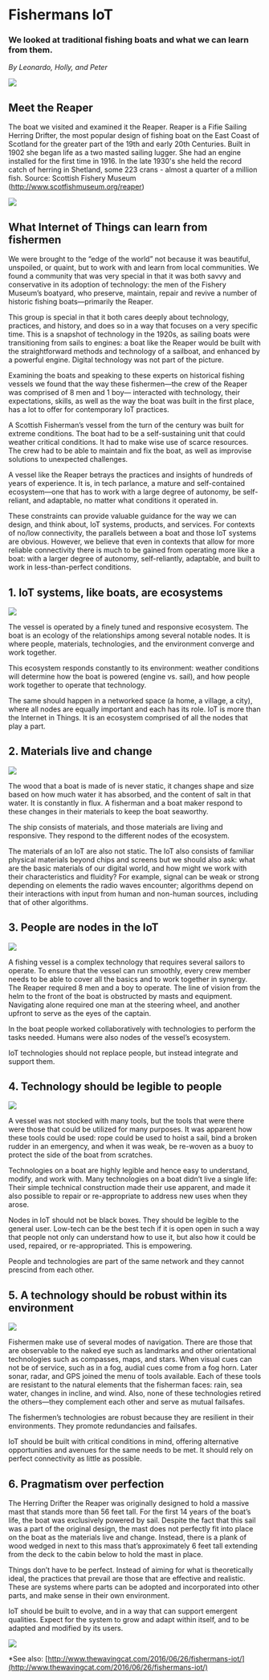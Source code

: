 # Fishermans IoT

### We looked at traditional fishing boats and what we can learn from them.

*By Leonardo, Holly, and Peter*

<img src="img/boats_deck_flags.jpg">

## Meet the Reaper

The boat we visited and examined it the Reaper. Reaper is a Fifie Sailing Herring Drifter, the most popular design of fishing boat on the East Coast of Scotland for the greater part of the 19th and early 20th Centuries. Built in 1902 she began life as a two masted sailing lugger. She had an engine installed for the first time in 1916. In the late 1930's she held the record catch of herring in Shetland, some 223 crans - almost a quarter of a million fish.
Source: Scottish Fishery Museum (http://www.scotfishmuseum.org/reaper)

<img src="img/fisherman_iot_outline.jpg">

## What Internet of Things can learn from fishermen

We were brought to the “edge of the world” not because it was beautiful, unspoiled, or quaint, but to work with and learn from local communities. We found a community that was very special in that it was both savvy and conservative in its adoption of technology: the men of the Fishery Museum’s boatyard, who preserve, maintain, repair and revive a number of historic fishing boats—primarily the Reaper.

This group is special in that it both cares deeply about technology, practices, and history, and does so in a way that focuses on a very specific time. This is a snapshot of technology in the 1920s, as sailing boats were transitioning from sails to engines: a boat like the Reaper would be built with the straightforward methods and technology of a sailboat, and enhanced by a powerful engine. Digital technology was not part of the picture.

Examining the boats and speaking to these experts on historical fishing vessels we found that the way these fishermen—the crew of the Reaper was comprised of 8 men and 1 boy— interacted with technology, their expectations, skills, as well as the way the boat was built in the first place, has a lot to offer for contemporary IoT practices.

A Scottish Fisherman’s vessel from the turn of the century was built for extreme conditions. The boat had to be a self-sustaining unit that could weather critical conditions. It had to make wise use of scarce resources. The crew had to be able to maintain and fix the boat, as well as improvise solutions to unexpected challenges.

A vessel like the Reaper betrays the practices and insights of hundreds of years of experience. It is, in tech parlance, a mature and self-contained ecosystem—one that has to work with a large degree of autonomy, be self-reliant, and adaptable, no matter what conditions it operated in.

These constraints can provide valuable guidance for the way we can design, and think about, IoT systems, products, and services. For contexts of no/low connectivity, the parallels between a boat and those IoT systems are obvious. However, we believe that even in contexts that allow for more reliable connectivity there is much to be gained from operating more like a boat: with a larger degree of autonomy, self-reliantly, adaptable, and built to work in less-than-perfect conditions.

## 1. IoT systems, like boats, are ecosystems

<img src="img/01_post_it.jpg">

The vessel is operated by a finely tuned and responsive ecosystem. The boat is an ecology of the relationships among several notable nodes. It is where people, materials, technologies, and the environment converge and work together. 

This ecosystem responds constantly to its environment: weather conditions will determine how the boat is powered (engine vs. sail), and how people work together to operate that technology.

The same should happen in a networked space (a home, a village, a city), where all nodes are equally important and each has its role. IoT is more than the Internet in Things. It is an ecosystem comprised of all the nodes that play a part.

## 2. Materials live and change

<img src="img/02_fishermen.jpg">

The wood that a boat is made of is never static, it changes shape and size based on how much water it has absorbed, and the content of salt in that water. It is constantly in flux. A fisherman and a boat maker respond to these changes in their materials to keep the boat seaworthy. 

The ship consists of materials, and those materials are living and responsive. They respond to the different nodes of the ecosystem. 

The materials of an IoT are also not static. The IoT also consists of familiar physical materials beyond chips and screens but we should also ask: what are the basic materials of our digital world, and how might we work with their characteristics and fluidity? For example, signal can be weak or strong depending on elements the radio waves encounter; algorithms depend on their interactions with input from human and non-human sources, including that of other algorithms. 

## 3. People are nodes in the IoT 

<img src="img/03_ladder.jpg">

A fishing vessel is a complex technology that requires several sailors to operate. To ensure that the vessel can run smoothly, every crew member needs to be able to cover all the basics and to work together in synergy. The Reaper required 8 men and a boy to operate. The line of vision from the helm to the front of the boat is obstructed by masts and equipment. Navigating alone required one man at the steering wheel, and another upfront to serve as the eyes of the captain. 

In the boat people worked collaboratively with technologies to perform the tasks needed. Humans were also nodes of the vessel’s ecosystem. 

IoT technologies should not replace people, but instead integrate and support them. 

## 4. Technology should be legible to people 

<img src="img/04_sean.jpg">

A vessel was not stocked with many tools, but the tools that were there were those that could be utilized for many purposes. It was apparent how these tools could be used: rope could be used to hoist a sail, bind a broken rudder in an emergency, and when it was weak, be re-woven as a buoy to protect the side of the boat from scratches.  

Technologies on a boat are highly legible and hence easy to understand, modify, and work with. Many technologies on a boat didn’t live a single life: Their simple technical construction made their use apparent, and made it also possible to repair or re-appropriate to address new uses when they arose. 

Nodes in IoT should not be black boxes. They should be legible to the general user. Low-tech can be the best tech if it is open open in such a way that people not only can understand how to use it, but also how it could be used, repaired, or re-appropriated. This is empowering. 

People and technologies are part of the same network and they cannot prescind from each other. 

## 5. A technology should be robust within its environment 

<img src="img/05_compass.jpg">

Fishermen make use of several modes of navigation. There are those that are observable to the naked eye such as landmarks and other orientational technologies such as compasses, maps, and stars. When visual cues can not be of service, such as in a fog, audial cues come from a fog horn. Later sonar, radar, and GPS joined the menu of tools available. Each of these tools are resistant to the natural elements that the fisherman faces: rain, sea water, changes in incline, and wind. Also, none of these technologies retired the others—they complement each other and serve as mutual failsafes. 

The fishermen’s technologies are robust because they are resilient in their environments. They promote redundancies and failsafes.

IoT should be built with critical conditions in mind, offering alternative opportunities and avenues for the same needs to be met. It should rely on perfect connectivity as little as possible.

## 6. Pragmatism over perfection 

The Herring Drifter the Reaper was originally designed to hold a massive mast that stands more than 56 feet tall. For the first 14 years of the boat’s life, the boat was exclusively powered by sail. Despite the fact that this sail was a part of the original design, the mast does not perfectly fit into place on the boat as the materials live and change. Instead, there is a plank of wood wedged in next to this mass that’s approximately 6 feet tall extending from the deck to the cabin below to hold the mast in place.  

Things don’t have to be perfect. Instead of aiming for what is theoretically ideal, the practices that prevail are those that are effective and realistic. These are systems where parts can be adopted and incorporated into other parts, and make sense in their own environment. 

IoT should be built to evolve, and in a way that can support emergent qualities. Expect for the system to grow and adapt within itself, and to be adapted and modified by its users. 

<img src="img/mast.jpg">

*See also: [http://www.thewavingcat.com/2016/06/26/fishermans-iot/](http://www.thewavingcat.com/2016/06/26/fishermans-iot/)
